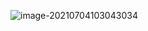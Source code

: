 ![image-20210704103043034](D:\BaiduNetdiskDownload\安全\WEB源码\WEB源码.assets\image-20210704103043034.png)

